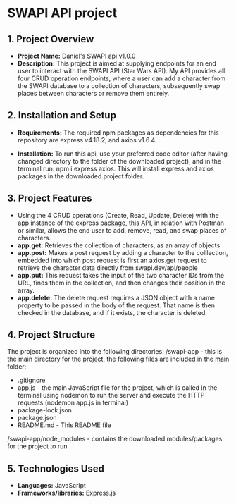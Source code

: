 # SWAPI API project

## 1. Project Overview

- **Project Name:** Daniel's SWAPI api v1.0.0
- **Description:** This project is aimed at supplying endpoints for an end user to interact with the SWAPI API (Star Wars API). My API provides all four CRUD operation endpoints, where a user can add a character from the SWAPI database to a collection of characters, subsequently swap places between characters or remove them entirely. 

## 2. Installation and Setup

- **Requirements:** The required npm packages as dependencies for this repository are express v4.18.2, and axios v1.6.4. 

- **Installation:** To run this api, use your preferred code editor (after having changed directory to the folder of the downloaded project), and in the terminal run: npm i express axios. This will install express and axios packages in the downloaded project folder. 

## 3. Project Features

- Using the 4 CRUD operations (Create, Read, Update, Delete) with the app instance of the express package, this API, in relation with Postman or similar, allows the end user to add, remove, read, and swap places of characters.
- **app.get:** Retrieves the collection of characters, as an array of objects
- **app.post:** Makes a post request by adding a character to the colllection, embedded into which post request is first an axios.get request to retrieve the character data directly from swapi.dev/api/people
- **app.put:** This request takes the input of the two character IDs from the URL, finds them in the collection, and then changes their position in the array.
- **app.delete:** The delete request requires a JSON object with a name property to be passed in the body of the request. That name is then checked in the database, and if it exists, the character is deleted. 

## 4. Project Structure

The project is organized into the following directories:
/swapi-app - this is the main directory for the project, the following files are included in the main folder:
- .gitignore
- app.js - the main JavaScript file for the project, which is called in the terminal using nodemon to run the server and execute the HTTP requests (nodemon app.js in terminal)
- package-lock.json
- package.json
- README.md - This README file

/swapi-app/node_modules - contains the downloaded modules/packages for the project to run

## 5. Technologies Used

- **Languages:** JavaScript
- **Frameworks/libraries:** Express.js
